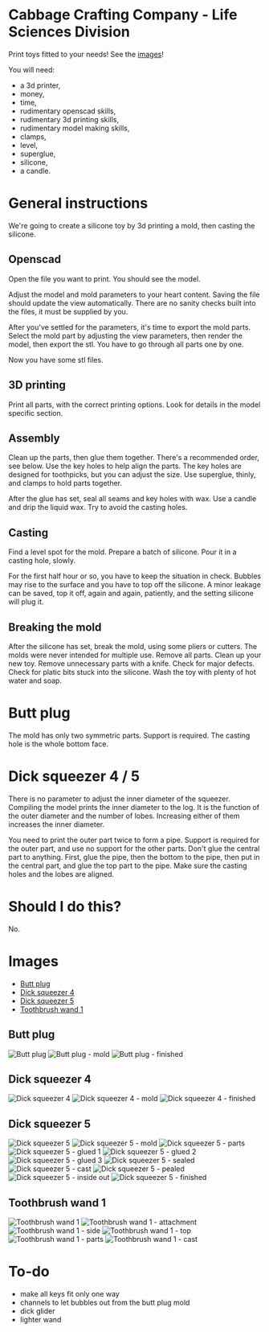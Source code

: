 # Cabbage Crafting Company - Life Sciences Division

Print toys fitted to your needs! See the [images](#images)!

You will need:
 - a 3d printer,
 - money,
 - time,
 - rudimentary openscad skills,
 - rudimentary 3d printing skills,
 - rudimentary model making skills,
 - clamps,
 - level,
 - superglue,
 - silicone,
 - a candle.

# General instructions

We're going to create a silicone toy by 3d printing a mold, then casting the silicone.

## Openscad

Open the file you want to print. You should see the model.

Adjust the model and mold parameters to your heart content.
Saving the file should update the view automatically.
There are no sanity checks built into the files, it must be supplied by you.

After you've settled for the parameters, it's time to export the mold parts.
Select the mold part by adjusting the view parameters, then render the model, then export the stl.
You have to go through all parts one by one.

Now you have some stl files.

## 3D printing

Print all parts, with the correct printing options. Look for details in the model specific section.

## Assembly

Clean up the parts, then glue them together.
There's a recommended order, see below.
Use the key holes to help align the parts.
The key holes are designed for toothpicks, but you can adjust the size.
Use superglue, thinly, and clamps to hold parts together.

After the glue has set, seal all seams and key holes with wax.
Use a candle and drip the liquid wax.
Try to avoid the casting holes.

## Casting

Find a level spot for the mold.
Prepare a batch of silicone.
Pour it in a casting hole, slowly.

For the first half hour or so, you have to keep the situation in check.
Bubbles may rise to the surface and you have to top off the silicone.
A minor leakage can be saved, top it off, again and again, patiently, and the setting silicone will plug it.

## Breaking the mold

After the silicone has set, break the mold, using some pliers or cutters.
The molds were never intended for multiple use.
Remove all parts.
Clean up your new toy.
Remove unnecessary parts with a knife.
Check for major defects.
Check for platic bits stuck into the silicone.
Wash the toy with plenty of hot water and soap.

# Butt plug

The mold has only two symmetric parts.
Support is required.
The casting hole is the whole bottom face.

# Dick squeezer 4 / 5

There is no parameter to adjust the inner diameter of the squeezer.
Compiling the model prints the inner diameter to the log.
It is the function of the outer diameter and the number of lobes.
Increasing either of them increases the inner diameter.

You need to print the outer part twice to form a pipe.
Support is required for the outer part, and use no support for the other parts.
Don't glue the central part to anything.
First, glue the pipe, then the bottom to the pipe, then put in the central part, and glue the top part to the pipe.
Make sure the casting holes and the lobes are aligned.

# Should I do this?

No.

# Images

- [Butt plug](#butt-plug-1)
- [Dick squeezer 4](#dick-squeezer-4)
- [Dick squeezer 5](#dick-squeezer-5)
- [Toothbrush wand 1](#toothbrush-wand-1)

## Butt plug

![Butt plug](/images/butt-plug.png)
![Butt plug - mold](/images/butt-plug-mold.png)
![Butt plug - finished](/images/butt-plug.jpg)

## Dick squeezer 4

![Dick squeezer 4](/images/dick-squeezer-4-cross-section.png)
![Dick squeezer 4 - mold](/images/dick-squeezer-4-mold-cross-section.png)
![Dick squeezer 4 - finished](/images/dick-squeezer-4.jpg)

## Dick squeezer 5

![Dick squeezer 5](/images/dick-squeezer-5-cross-section.png)
![Dick squeezer 5 - mold](/images/dick-squeezer-5-mold-cross-section.png)
![Dick squeezer 5 - parts](/images/dick-squeezer-5-parts.jpg)
![Dick squeezer 5 - glued 1](/images/dick-squeezer-5-glued-1.jpg)
![Dick squeezer 5 - glued 2](/images/dick-squeezer-5-glued-2.jpg)
![Dick squeezer 5 - glued 3](/images/dick-squeezer-5-glued-3.jpg)
![Dick squeezer 5 - sealed](/images/dick-squeezer-5-sealed.jpg)
![Dick squeezer 5 - cast](/images/dick-squeezer-5-cast.jpg)
![Dick squeezer 5 - pealed](/images/dick-squeezer-5-pealed.jpg)
![Dick squeezer 5 - inside out](/images/dick-squeezer-5-inside-out.jpg)
![Dick squeezer 5 - finished](/images/dick-squeezer-5.jpg)

## Toothbrush wand 1

![Toothbrush wand 1](/images/toothbrush-wand-1.jpg)
![Toothbrush wand 1 - attachment](/images/toothbrush-wand-1-attachment.png)
![Toothbrush wand 1 - side](/images/toothbrush-wand-1-side.png)
![Toothbrush wand 1 - top](/images/toothbrush-wand-1-top.png)
![Toothbrush wand 1 - parts](/images/toothbrush-wand-1-parts.jpg)
![Toothbrush wand 1 - cast](/images/toothbrush-wand-1-cast.jpg)

# To-do

- make all keys fit only one way
- channels to let bubbles out from the butt plug mold
- dick glider
- lighter wand
